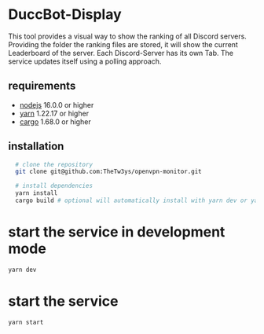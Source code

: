 # DuccBot-Display

This tool provides a visual way to show the ranking of all Discord servers. Providing the folder the ranking files are stored, it will show the current Leaderboard of the server. Each Discord-Server has its own Tab. The service updates itself using a polling approach.

## requirements

- [nodejs](https://nodejs.org) 16.0.0 or higher
- [yarn](https://classic.yarnpkg.com/lang/en/) 1.22.17 or higher
- [cargo](https://doc.rust-lang.org/cargo/getting-started/installation.html) 1.68.0 or higher

## installation

```bash
  # clone the repository
  git clone git@github.com:TheTw3ys/openvpn-monitor.git

  # install dependencies
  yarn install
  cargo build # optional will automatically install with yarn dev or yarn start
```

# start the service in development mode

```bash
yarn dev
```

# start the service

```bash
yarn start
```

